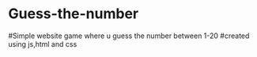 # Guess-the-number
#Simple website game where u guess the number between 1-20
#created using js,html and css
